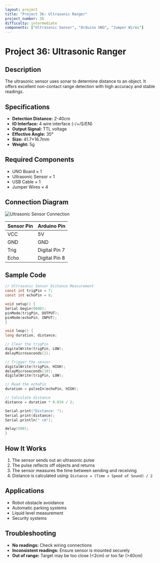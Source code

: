 ```yaml
---
layout: project
title: "Project 36: Ultrasonic Ranger"
project_number: 36
difficulty: intermediate
components: ["Ultrasonic Sensor", "Arduino UNO", "Jumper Wires"]
---
```


# Project 36: Ultrasonic Ranger

## **Description**
The ultrasonic sensor uses sonar to determine distance to an object. It offers excellent non-contact range detection with high accuracy and stable readings.

## **Specifications**
- **Detection Distance:** 2-40cm
- **IO Interface:** 4 wire interface (-/+/S/EN)  
- **Output Signal:** TTL voltage
- **Effective Angle:** 35°
- **Size:** 41.7×16.7mm
- **Weight:** 5g

## **Required Components**
- UNO Board × 1
- Ultrasonic Sensor × 1  
- USB Cable × 1
- Jumper Wires × 4

## **Connection Diagram**

![Ultrasonic Sensor Connection](../../assets/images/diagrams/ultrasonic-connection.png)

| Sensor Pin | Arduino Pin |
|------------|-------------|
| VCC | 5V |
| GND | GND |
| Trig | Digital Pin 7 |
| Echo | Digital Pin 8 |

## **Sample Code**
```c
// Ultrasonic Sensor Distance Measurement
const int trigPin = 7;
const int echoPin = 8;

void setup() {
Serial.begin(9600);
pinMode(trigPin, OUTPUT);
pinMode(echoPin, INPUT);
}

void loop() {
long duration, distance;

// Clear the trigPin
digitalWrite(trigPin, LOW);
delayMicroseconds(2);

// Trigger the sensor
digitalWrite(trigPin, HIGH);
delayMicroseconds(10);
digitalWrite(trigPin, LOW);

// Read the echoPin
duration = pulseIn(echoPin, HIGH);

// Calculate distance
distance = duration * 0.034 / 2;

Serial.print("Distance: ");
Serial.print(distance);
Serial.println(" cm");

delay(500);
}
```

## **How It Works**
1. The sensor sends out an ultrasonic pulse
2. The pulse reflects off objects and returns
3. The sensor measures the time between sending and receiving
4. Distance is calculated using: `Distance = (Time × Speed of Sound) / 2`

## **Applications**
- Robot obstacle avoidance
- Automatic parking systems  
- Liquid level measurement
- Security systems

## **Troubleshooting**
- **No readings:** Check wiring connections
- **Inconsistent readings:** Ensure sensor is mounted securely
- **Out of range:** Target may be too close (<2cm) or too far (>40cm)
